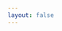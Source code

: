 ```yaml
---
layout: false
---
```


<script setup>
import { DragAndDrop } from '../../'
import '../../dist/style.css'
</script>

<DragAndDrop
  statement="Foo2s"
  background="https://t4.ftcdn.net/jpg/03/34/19/13/240_F_334191354_zW1Fj9HPbfJdBPEVe2d6mcuT1w2g8K5y.jpg"
  :items="[
    {
      html: `
        Pedro Guimarães ainda não havia se [pronunciado] oficialmente sobre o caso até a última atualização desta reportagem.
        O colunista do g1 Valdo Cruz informou <b>que</b> a expectativa entre [integrantes]<br>do governo é que Pedro Guimarães deixe o cargo ainda nesta quarta-feira.
      `
    },
    {
      file: 'https://macmillanonlineplacementtest.com/images/bg.png',
      html: `
        Pedro Guimarães ainda não havia se [pronunciado] oficialmente sobre o caso até a última atualização desta reportagem.
        O colunista do g1 Valdo Cruz informou <b>que</b> a expectativa entre [integrantes]<br>do governo é que Pedro Guimarães deixe o cargo ainda nesta quarta-feira.
      `
    },
    {
      file: 'https://macmillanonlineplacementtest.com/images/bg.png',
      html: 'https://macmillanonlineplacementtest.com/images/bg.png'
    },
    {
      file: 'https://macmillanonlineplacementtest.com/images/bg.png',
      html: 'x [teste1]'
    },
    {
      file: 'https://macmillanonlineplacementtest.com/images/bg.png',
      html: '[teste2]'
    },
    {
      file: 'https://macmillanonlineplacementtest.com/images/bg.png',
      html: '[teste3]'
    }
  ]"
/>
